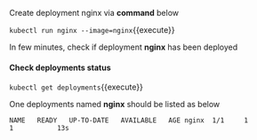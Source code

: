 Create deployment nginx via **command** below

`kubectl run nginx --image=nginx`{{execute}}

In few minutes, check if deployment **nginx** has been deployed 
#### Check deployments status

`kubectl get deployments`{{execute}}

One deployments named **nginx** should be listed as below

`
NAME   READY   UP-TO-DATE   AVAILABLE   AGE
nginx  1/1     1            1           13s
`